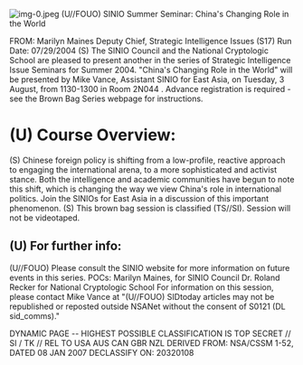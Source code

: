 ![img-0.jpeg](img-0.jpeg)
(U//FOUO) SINIO Summer Seminar: China's Changing Role in the World

FROM: Marilyn Maines
Deputy Chief, Strategic Intelligence Issues (S17)
Run Date: 07/29/2004
(S) The SINIO Council and the National Cryptologic School are pleased to present another in the series of Strategic Intelligence Issue Seminars for Summer 2004. "China's Changing Role in the World" will be presented by Mike Vance, Assistant SINIO for East Asia, on Tuesday, 3 August, from 1130-1300 in Room 2N044 . Advance registration is required - see the Brown Bag Series webpage for instructions.

# (U) Course Overview: 

(S) Chinese foreign policy is shifting from a low-profile, reactive approach to engaging the international arena, to a more sophisticated and activist stance. Both the intelligence and academic communities have begun to note this shift, which is changing the way we view China's role in international politics. Join the SINIOs for East Asia in a discussion of this important phenomenon.
(S) This brown bag session is classified (TS//SI). Session will not be videotaped.

## (U) For further info:

(U//FOUO) Please consult the SINIO website for more information on future events in this series.
POCs: Marilyn Maines, for SINIO Council
Dr. Roland Recker for National Cryptologic School
For information on this session, please contact Mike Vance at
"(U//FOUO) SIDtoday articles may not be republished or reposted outside NSANet without the consent of S0121 (DL sid_comms)."

DYNAMIC PAGE -- HIGHEST POSSIBLE CLASSIFICATION IS
TOP SECRET // SI / TK // REL TO USA AUS CAN GBR NZL
DERIVED FROM: NSA/CSSM 1-52, DATED 08 JAN 2007 DECLASSIFY ON: 20320108
